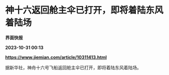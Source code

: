 # 神十六返回舱主伞已打开，即将着陆东风着陆场
**界面快报**

**2023-10-31 00:13**

**https://www.jiemian.com/article/10311413.html**

据新华社，神舟十六号飞船返回舱主伞已打开，即将着陆东风着陆场。